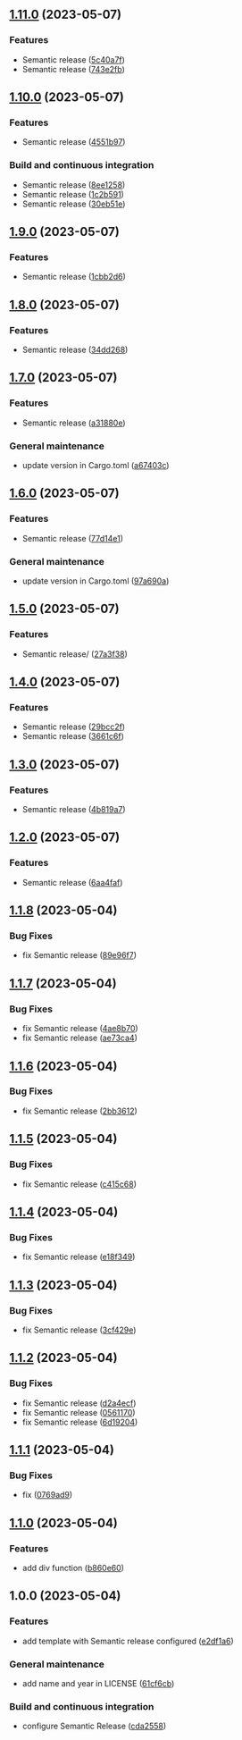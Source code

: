 ## [1.11.0](https://github.com/FilippoVissani/cargo-semantic-release-template/compare/1.10.0...1.11.0) (2023-05-07)


### Features

* Semantic release ([5c40a7f](https://github.com/FilippoVissani/cargo-semantic-release-template/commit/5c40a7f01b8cc5e85c3662826c1a0d0d14c4cba9))
* Semantic release ([743e2fb](https://github.com/FilippoVissani/cargo-semantic-release-template/commit/743e2fb9933de59be724c4e8e43ed9e22dc85e40))

## [1.10.0](https://github.com/FilippoVissani/cargo-semantic-release-template/compare/1.9.0...1.10.0) (2023-05-07)


### Features

* Semantic release ([4551b97](https://github.com/FilippoVissani/cargo-semantic-release-template/commit/4551b97bac0ce5dbf09c624c705fcdd557756708))


### Build and continuous integration

* Semantic release ([8ee1258](https://github.com/FilippoVissani/cargo-semantic-release-template/commit/8ee1258b3e8fd74b22fc0eb3b0fb212ce6d840f0))
* Semantic release ([1c2b591](https://github.com/FilippoVissani/cargo-semantic-release-template/commit/1c2b591f3141dc28ad90ef61bde7e54fd9c59c4e))
* Semantic release ([30eb51e](https://github.com/FilippoVissani/cargo-semantic-release-template/commit/30eb51e888020a3b7309b1045ce2dabf73d9d045))

## [1.9.0](https://github.com/FilippoVissani/cargo-semantic-release-template/compare/1.8.0...1.9.0) (2023-05-07)


### Features

* Semantic release ([1cbb2d6](https://github.com/FilippoVissani/cargo-semantic-release-template/commit/1cbb2d6eb89f54ea81c1f260c2cab3987b0612fa))

## [1.8.0](https://github.com/FilippoVissani/cargo-semantic-release-template/compare/1.7.0...1.8.0) (2023-05-07)


### Features

* Semantic release ([34dd268](https://github.com/FilippoVissani/cargo-semantic-release-template/commit/34dd2686b35ee1dab2396e6ea10ecc3d17b2db25))

## [1.7.0](https://github.com/FilippoVissani/cargo-semantic-release-template/compare/1.6.0...1.7.0) (2023-05-07)


### Features

* Semantic release ([a31880e](https://github.com/FilippoVissani/cargo-semantic-release-template/commit/a31880ed24d39a1c331ca0ea9fbf20e42c787b77))


### General maintenance

* update version in Cargo.toml ([a67403c](https://github.com/FilippoVissani/cargo-semantic-release-template/commit/a67403c48912ad70f8acd43ad8127b230a2e78a2))

## [1.6.0](https://github.com/FilippoVissani/cargo-semantic-release-template/compare/1.5.0...1.6.0) (2023-05-07)


### Features

* Semantic release ([77d14e1](https://github.com/FilippoVissani/cargo-semantic-release-template/commit/77d14e1e73352be823390475421d136b60f406e7))


### General maintenance

* update version in Cargo.toml ([97a690a](https://github.com/FilippoVissani/cargo-semantic-release-template/commit/97a690a56a4d5877a1f4eaaa85d44936b122894a))

## [1.5.0](https://github.com/FilippoVissani/cargo-semantic-release-template/compare/1.4.0...1.5.0) (2023-05-07)


### Features

* Semantic release/ ([27a3f38](https://github.com/FilippoVissani/cargo-semantic-release-template/commit/27a3f3835dc0e93398c6787c26c16b5ae5b66bb9))

## [1.4.0](https://github.com/FilippoVissani/cargo-semantic-release-template/compare/1.3.0...1.4.0) (2023-05-07)


### Features

* Semantic release ([29bcc2f](https://github.com/FilippoVissani/cargo-semantic-release-template/commit/29bcc2f64be1d45ca098dd27313d7ef690a7a6e5))
* Semantic release ([3661c6f](https://github.com/FilippoVissani/cargo-semantic-release-template/commit/3661c6fb7c4fa1a952948dc2ca4b907cae0f5137))

## [1.3.0](https://github.com/FilippoVissani/cargo-semantic-release-template/compare/1.2.0...1.3.0) (2023-05-07)


### Features

* Semantic release ([4b819a7](https://github.com/FilippoVissani/cargo-semantic-release-template/commit/4b819a7d41a36ff141043a4397a6983dc9258216))

## [1.2.0](https://github.com/FilippoVissani/cargo-semantic-release-template/compare/1.1.8...1.2.0) (2023-05-07)


### Features

* Semantic release ([6aa4faf](https://github.com/FilippoVissani/cargo-semantic-release-template/commit/6aa4faf1e51350e13e87799cb20ee45a42ff143d))

## [1.1.8](https://github.com/FilippoVissani/cargo-semantic-release-template/compare/1.1.7...1.1.8) (2023-05-04)


### Bug Fixes

* fix Semantic release ([89e96f7](https://github.com/FilippoVissani/cargo-semantic-release-template/commit/89e96f786d5e31fb9707baa111c8fb349ef52241))

## [1.1.7](https://github.com/FilippoVissani/cargo-semantic-release-template/compare/1.1.6...1.1.7) (2023-05-04)


### Bug Fixes

* fix Semantic release ([4ae8b70](https://github.com/FilippoVissani/cargo-semantic-release-template/commit/4ae8b705dbc4e7f78fc84b291ae48225e891a9af))
* fix Semantic release ([ae73ca4](https://github.com/FilippoVissani/cargo-semantic-release-template/commit/ae73ca4ff0fd25a427dab6592545196c1a8daf86))

## [1.1.6](https://github.com/FilippoVissani/cargo-semantic-release-template/compare/1.1.5...1.1.6) (2023-05-04)


### Bug Fixes

* fix Semantic release ([2bb3612](https://github.com/FilippoVissani/cargo-semantic-release-template/commit/2bb36128de7abcb1a0404ddebc1f9e0572bfe9f3))

## [1.1.5](https://github.com/FilippoVissani/cargo-semantic-release-template/compare/1.1.4...1.1.5) (2023-05-04)


### Bug Fixes

* fix Semantic release ([c415c68](https://github.com/FilippoVissani/cargo-semantic-release-template/commit/c415c68fb71afc588d2af0b3182d12ba407c0187))

## [1.1.4](https://github.com/FilippoVissani/cargo-semantic-release-template/compare/1.1.3...1.1.4) (2023-05-04)


### Bug Fixes

* fix Semantic release ([e18f349](https://github.com/FilippoVissani/cargo-semantic-release-template/commit/e18f34948fc35232e76d96feb8557db2ed551cb2))

## [1.1.3](https://github.com/FilippoVissani/cargo-semantic-release-template/compare/1.1.2...1.1.3) (2023-05-04)


### Bug Fixes

* fix Semantic release ([3cf429e](https://github.com/FilippoVissani/cargo-semantic-release-template/commit/3cf429e150ed74345f660c76a13325f58b7471a3))

## [1.1.2](https://github.com/FilippoVissani/cargo-semantic-release-template/compare/1.1.1...1.1.2) (2023-05-04)


### Bug Fixes

* fix Semantic release ([d2a4ecf](https://github.com/FilippoVissani/cargo-semantic-release-template/commit/d2a4ecfa9bf2e0cbd4746696c28985d837499133))
* fix Semantic release ([0561170](https://github.com/FilippoVissani/cargo-semantic-release-template/commit/0561170ffe35082638c83850f253ecb638501693))
* fix Semantic release ([6d19204](https://github.com/FilippoVissani/cargo-semantic-release-template/commit/6d192044e9f1882ad80defc80693d71c585605ef))

## [1.1.1](https://github.com/FilippoVissani/cargo-semantic-release-template/compare/1.1.0...1.1.1) (2023-05-04)


### Bug Fixes

* fix ([0769ad9](https://github.com/FilippoVissani/cargo-semantic-release-template/commit/0769ad92183128acd09cad769fda70930bd01d19))

## [1.1.0](https://github.com/FilippoVissani/cargo-semantic-release-template/compare/1.0.0...1.1.0) (2023-05-04)


### Features

* add div function ([b860e60](https://github.com/FilippoVissani/cargo-semantic-release-template/commit/b860e600ea1a43b0bb47e81b8f9a2ef223338e56))

## 1.0.0 (2023-05-04)


### Features

* add template with Semantic release configured ([e2df1a6](https://github.com/FilippoVissani/cargo-semantic-release-template/commit/e2df1a61db88a78082510bf62892284df16f9f29))


### General maintenance

* add name and year in LICENSE ([61cf6cb](https://github.com/FilippoVissani/cargo-semantic-release-template/commit/61cf6cba24082862a050ecaf644a6a390dec67e9))


### Build and continuous integration

* configure Semantic Release ([cda2558](https://github.com/FilippoVissani/cargo-semantic-release-template/commit/cda2558c257920f7b01b119316fb3de4887df5f9))
